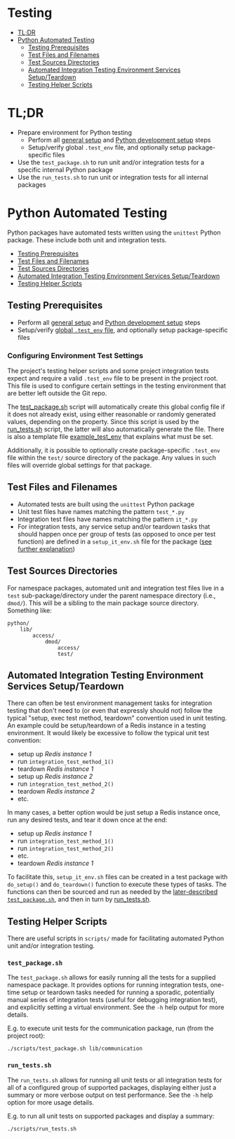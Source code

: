 # Testing

- [TL;DR](#tldr)
- [Python Automated Testing](#python-automated-testing)
    - [Testing Prerequisites](#testing-prerequisites)
    - [Test Files and Filenames](#test-files-and-filenames)
    - [Test Sources Directories](#test-sources-directories)
    - [Automated Integration Testing Environment Services Setup/Teardown](#automated-integration-testing-environment-services-setupteardown)
    - [Testing Helper Scripts](#testing-helper-scripts)

# TL;DR

- Prepare environment for Python testing
    - Perform all [general setup](INSTALL.md#general-setup) and [Python development setup](INSTALL.md#python-development-setup) steps
    - Setup/verify global `.test_env` file, and optionally setup package-specific files
- Use the `test_package.sh` to run unit and/or integration tests for a specific internal Python package
- Use the `run_tests.sh` to run unit or integration tests for all internal packages

# Python Automated Testing

Python packages have automated tests written using the `unittest` Python package.  These include both unit and integration tests.

- [Testing Prerequisites](#testing-prerequisites)
- [Test Files and Filenames](#test-files-and-filenames)
- [Test Sources Directories](#test-sources-directories)
- [Automated Integration Testing Environment Services Setup/Teardown](#automated-integration-testing-environment-services-setupteardown)
- [Testing Helper Scripts](#testing-helper-scripts)

## Testing Prerequisites

- Perform all [general setup](INSTALL.md#general-setup) and [Python development setup](INSTALL.md#python-development-setup) steps
- Setup/verify [global `.test_env` file](#configuring-environment-test-settings), and optionally setup package-specific files

### Configuring Environment Test Settings

The project's testing helper scripts and some project integration tests expect and require a valid `.test_env` file to be present in the project root.  This file is used to configure certain settings in the testing environment that are better left outside the Git repo.

The [test_package.sh](scripts/test_package.sh) script will automatically create this global config file if it does not already exist, using either reasonable or randomly generated values, depending on the property. Since this script is used by the [run_tests.sh](scripts/run_tests.sh) script, the latter will also automatically generate the file.  There is also a template file [example_test_env](example_test_env) that explains what must be set.

Additionally, it is possible to optionally create package-specific `.test_env` file within the `test/` source directory of the package.  Any values in such files will override global settings for that package.

## Test Files and Filenames

* Automated tests are built using the `unittest` Python package
* Unit test files have names matching the pattern `test_*.py`
* Integration test files have names matching the pattern `it_*.py`
* For integration tests, any service setup and/or teardown tasks that should happen once per group of tests (as opposed to once per test function) are defined in a `setup_it_env.sh` file for the package ([see further explanation](#integration-test-environment-setupteardown))

## Test Sources Directories

For namespace packages, automated unit and integration test files live in a `test` sub-package/directory under the parent namespace directory (i.e., `dmod/`).  This will be a sibling to the main package source directory. Something like:

    python/
        lib/
            access/
                dmod/
                    access/
                    test/

## Automated Integration Testing Environment Services Setup/Teardown

There can often be test environment management tasks for integration testing that don't need to (or even that expressly should not) follow the typical "setup, exec test method, teardown" convention used in unit testing. An example could be setup/teardown of a Redis instance in a testing environment.  It would likely be excessive to follow the typical unit test convention:

* setup up _Redis instance 1_
* run `integration_test_method_1()`
* teardown _Redis instance 1_
* setup up _Redis instance 2_
* run `integration_test_method_2()`
* teardown _Redis instance 2_
* etc.

In many cases, a better option would be just setup a Redis instance once, run any desired tests, and tear it down once at the end:

* setup up _Redis instance 1_
* run `integration_test_method_1()`
* run `integration_test_method_2()`
* etc.
* teardown _Redis instance 1_

To facilitate this, `setup_it_env.sh` files can be created in a test package with `do_setup()` and `do_teardown()` function to execute these types of tasks.  The functions can then be sourced and run as needed by the [later-described `test_package.sh`](#test_packagesh), and then in turn by [run_tests.sh](#run_testssh).


## Testing Helper Scripts

There are useful scripts in `scripts/` made for facilitating automated Python unit and/or integration testing.

### `test_package.sh`

The `test_package.sh` allows for easily running all the tests for a supplied namespace package.  It provides options for running integration tests, one-time setup or teardown tasks needed for running a sporadic, potentially manual series of integration tests (useful for debugging integration test), and explicitly setting a virtual environment.  See the `-h` help output for more details.

E.g. to execute unit tests for the communication package, run (from the project root):

    ./scripts/test_package.sh lib/communication

### `run_tests.sh`

The `run_tests.sh` allows for running all unit tests or all integration tests for all of a configured group of supported packages, displaying either just a summary or more verbose output on test performance.  See the `-h` help option for more usage details.

E.g. to run all unit tests on supported packages and display a summary:

    ./scripts/run_tests.sh
